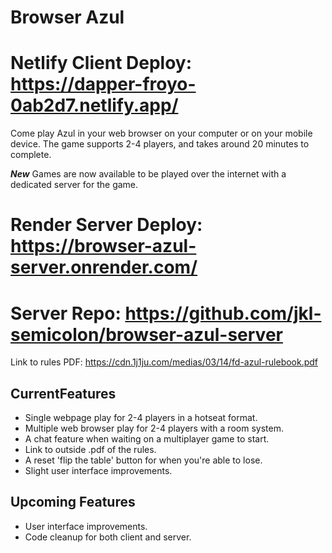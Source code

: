 # Browser Azul

# Netlify Client Deploy: https://dapper-froyo-0ab2d7.netlify.app/

Come play Azul in your web browser on your computer or on your mobile device. The game
supports 2-4 players, and takes around 20 minutes to complete.

***New*** Games are now available to be played over the internet with a dedicated server for the game.

# Render Server Deploy: https://browser-azul-server.onrender.com/
# Server Repo: https://github.com/jkl-semicolon/browser-azul-server

Link to rules PDF: https://cdn.1j1ju.com/medias/03/14/fd-azul-rulebook.pdf

## CurrentFeatures

- Single webpage play for 2-4 players in a hotseat format.
- Multiple web browser play for 2-4 players with a room system.
- A chat feature when waiting on a multiplayer game to start.
- Link to outside .pdf of the rules.
- A reset 'flip the table' button for when you're able to lose.
- Slight user interface improvements.

## Upcoming Features

- User interface improvements.
- Code cleanup for both client and server.


